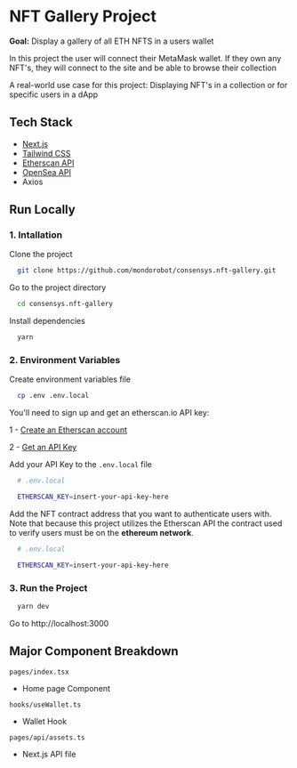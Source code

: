 
# NFT Gallery Project

__Goal:__ Display a gallery of all ETH NFTS in a users wallet

In this project the user will connect their MetaMask wallet. If they own any NFT's, they will connect to the site and be able to browse their collection

A real-world use case for this project: Displaying NFT's in a collection or for specific users in a dApp


## Tech Stack

- [Next.js](https://nextjs.org/docs)
- [Tailwind CSS](https://tailwindcss.com/)
- [Etherscan API](https://docs.etherscan.io/)
- [OpenSea API](https://docs.opensea.io/reference/api-overview)
- Axios


## Run Locally

### 1. Intallation
Clone the project

```bash
  git clone https://github.com/mondorobot/consensys.nft-gallery.git
```

Go to the project directory

```bash
  cd consensys.nft-gallery
```

Install dependencies

```bash
  yarn
```

### 2. Environment Variables
Create environment variables file
```bash
  cp .env .env.local
```

You'll need to sign up and get an etherscan.io API key:

  1 - [Create an Etherscan account](https://docs.etherscan.io/getting-started/creating-an-account) 
  
  2 - [Get an API Key](https://docs.etherscan.io/getting-started/viewing-api-usage-statistics)

Add your API Key to the `.env.local` file
```bash
  # .env.local

  ETHERSCAN_KEY=insert-your-api-key-here
```

Add the NFT contract address that you want to authenticate users with. Note that because this project utilizes the Etherscan API the contract used to verify users must be on the __ethereum network__.
```bash
  # .env.local

  ETHERSCAN_KEY=insert-your-api-key-here
```

### 3. Run the Project

```bash
  yarn dev
```
Go to http://localhost:3000


## Major Component Breakdown

`pages/index.tsx`
  - Home page Component

`hooks/useWallet.ts`
  - Wallet Hook

`pages/api/assets.ts`
  - Next.js API file